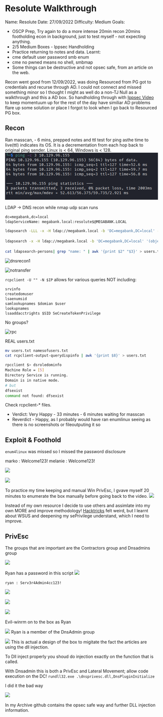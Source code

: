 # Resolute Walkthrough

Name: Resolute
Date:  27/09/2022
Difficulty:  Medium
Goals:  
- OSCP Prep, Try again to do a more intense 20min recon 20mins footholding econ in background, just to test myself - not expecting anything.
- 2/5 Medium Boxes - Ippsec Handholding  
- Practice returning to notes and data.
Learnt:
- cme default user password smb enum
- cme no pwned means no shell, smbmap
- Some things can be destructive and not opsec safe, from an article on the web.

Recon went good from 12/09/2022, was doing Resourced from PG got to credentials and recurse through AD. I could not connect and missed something minor so I thought I might as well do a non-TJ Null as a walkthrough and this a AD box. So handholding through with [Ippsec Video](https://www.youtube.com/watch?v=8KJebvmd1Fk) to keep momentuum up for the rest of the day have similiar AD problems flare up some solution or place I forgot to look when I go back to Resourced PG box. 

## Recon

Ran masscan, - 6 mins, prepped notes and ttl test for ping asthe time to live(ttl) indicates its OS. It is a decrementation from each hop back to original ping sender. Linux is < 64, Windows is < 128.
![ping](HackTheBox/Retired-Machines/Resolute/Screenshots/ping.png)

LDAP -> DNS recon while nmap udp scan runs

```
dc=megabank,dc=local
ldapServiceName: megabank.local:resolute$@MEGABANK.LOCAL
```

```bash
ldapsearch -LLL -x -H ldap://megabank.local -b 'DC=megabank,DC=local' -s base '(objectClass=*)' | tee -a ldapsearch-allobjects

ldapsearch -x -H ldap://megabank.local -b 'DC=megabank,DC=local' '(objectClass=Person)' | tee -a ldapsearch-persons

cat ldapsearch-persons| grep "name: " | awk '{print $2" "$3}' > users.txt

```

![dnsrecon1](dnsrecon-noaxfr-record.png)

![notransfer](notransfer.png)

`rcpclient -U "" -N $IP` allows for various queries NOT including:
```
srvinfo
createdomuser
lsaenumsid
samlookupnames $domian $user
lookupnames
lsaaddacctrights $SID SeCreateTokenPrivilege
```

No groups?

![rpc](rpcclient-nogroups.png)

REAL users.txt 
```bash
mv users.txt namesofusers.txt
cat rcpclient-output-querydispinfo | awk '{print $8}' > users.txt
```

```bash
rpcclient $> dsroledominfo
Machine Role = [5]
Directory Service is running.
Domain is in native mode.
# but
dfsexist
command not found: dfsexist
```

Check rcpclient-\* files.

- Verdict: Very Happy - 33 minutes - 6 minutes waiting for masscan
- Reverdict - Happy, as I probably would have ran enumlinux seeing as there is no screenshots or fileoutputing it so


## Exploit & Foothold
`enum4linux` was missed so I missed the password disclosure 


marko : Welcome123!
melanie :  Welcome123!

![](melanie.png)

![](winrmpwned.png)

To practice my time keeping and manual Win PrivEsc, I gvave myself 20 minutes to enumerate the box manually before going back to the video.
![](melanie-whoami-all.png)

Instead of my own resource I decide to use others and assimlate into my own MORE and improve methodology! [Hacktricks](https://book.hacktricks.xyz/windows-hardening/checklist-windows-privilege-escalation) felt weird, but I learnt about WSUS and deepening my sePrivilege understand, which I need to improve.

## PrivEsc

The groups that are important are the Contractors group and Dnsadmins group

![](ryan-contractor.png)

Ryan has a password in this script
![](passwordintranscript.png)

`ryan : Serv3r4Admin4cc123!`

![](cme-ryan-smb.png)

![](cme-ryan-smb-shares.png)

![](cme-ryan-winrm.png)

Evil-winrm on to the box as Ryan

![](ryan-enum.png) Ryan is a member of the DnsAdmin group

![](weneedtobefast.png)
This is actual a design of the box to migitate the fact the articles are using the dll injection. 

To Dll inject properly you shoud do injection exactly on the function that is called.

With Dnsadmin this is both a PrivEsc and Lateral Movement; allow code execution on the DC!
`rundll32.exe .\dnsprivesc.dll,DnsPluginInitialize`

I did it the bad way

![](privescbadway.png)

In my Archive github contains the opsec safe way and further DLL injection information.